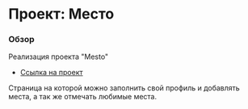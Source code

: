 # Проект: Место

### Обзор

Реализация проекта "Mesto"

* [Ссылка на проект](https://boolishta.github.io/mesto-project/)

Страница на которой можно заполнить свой профиль и добавлять места, а так же отмечать любимые места.